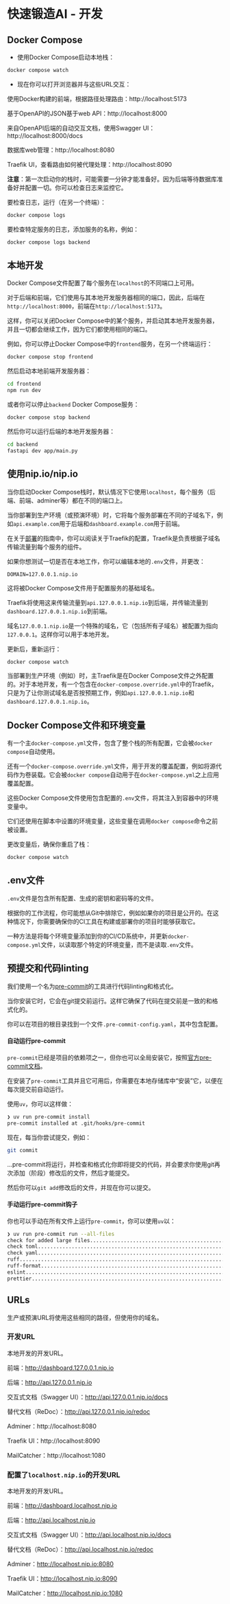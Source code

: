 # 快速锻造AI - 开发

## Docker Compose

* 使用Docker Compose启动本地栈：

```bash
docker compose watch
```

* 现在你可以打开浏览器并与这些URL交互：

使用Docker构建的前端，根据路径处理路由：http://localhost:5173

基于OpenAPI的JSON基于web API：http://localhost:8000

来自OpenAPI后端的自动交互文档，使用Swagger UI：http://localhost:8000/docs

数据库web管理：http://localhost:8080

Traefik UI，查看路由如何被代理处理：http://localhost:8090

**注意**：第一次启动你的栈时，可能需要一分钟才能准备好。因为后端等待数据库准备好并配置一切。你可以检查日志来监控它。

要检查日志，运行（在另一个终端）：

```bash
docker compose logs
```

要检查特定服务的日志，添加服务的名称，例如：

```bash
docker compose logs backend
```

## 本地开发

Docker Compose文件配置了每个服务在`localhost`的不同端口上可用。

对于后端和前端，它们使用与其本地开发服务器相同的端口，因此，后端在`http://localhost:8000`，前端在`http://localhost:5173`。

这样，你可以关闭Docker Compose中的某个服务，并启动其本地开发服务器，并且一切都会继续工作，因为它们都使用相同的端口。

例如，你可以停止Docker Compose中的`frontend`服务，在另一个终端运行：

```bash
docker compose stop frontend
```

然后启动本地前端开发服务器：

```bash
cd frontend
npm run dev
```

或者你可以停止`backend` Docker Compose服务：

```bash
docker compose stop backend
```

然后你可以运行后端的本地开发服务器：

```bash
cd backend
fastapi dev app/main.py
```

## 使用nip.io/nip.io

当你启动Docker Compose栈时，默认情况下它使用`localhost`，每个服务（后端、前端、adminer等）都在不同的端口上。

当你部署到生产环境（或预演环境）时，它将每个服务部署在不同的子域名下，例如`api.example.com`用于后端和`dashboard.example.com`用于前端。

在关于[部署](deployment.md)的指南中，你可以阅读关于Traefik的配置，Traefik是负责根据子域名传输流量到每个服务的组件。

如果你想测试一切是否在本地工作，你可以编辑本地的`.env`文件，并更改：

```dotenv
DOMAIN=127.0.0.1.nip.io
```

这将被Docker Compose文件用于配置服务的基础域名。

Traefik将使用这来传输流量到`api.127.0.0.1.nip.io`到后端，并传输流量到`dashboard.127.0.0.1.nip.io`到前端。

域名`127.0.0.1.nip.io`是一个特殊的域名，它（包括所有子域名）被配置为指向`127.0.0.1`。这样你可以用于本地开发。

更新后，重新运行：

```bash
docker compose watch
```

当部署到生产环境（例如）时，主Traefik是在Docker Compose文件之外配置的。对于本地开发，有一个包含在`docker-compose.override.yml`中的Traefik，只是为了让你测试域名是否按预期工作，例如`api.127.0.0.1.nip.io`和`dashboard.127.0.0.1.nip.io`。

## Docker Compose文件和环境变量

有一个主`docker-compose.yml`文件，包含了整个栈的所有配置，它会被`docker compose`自动使用。

还有一个`docker-compose.override.yml`文件，用于开发的覆盖配置，例如将源代码作为卷装载。它会被`docker compose`自动用于在`docker-compose.yml`之上应用覆盖配置。

这些Docker Compose文件使用包含配置的`.env`文件，将其注入到容器中的环境变量中。

它们还使用在脚本中设置的环境变量，这些变量在调用`docker compose`命令之前被设置。

更改变量后，确保你重启了栈：

```bash
docker compose watch
```

## .env文件

`.env`文件是包含所有配置、生成的密钥和密码等的文件。

根据你的工作流程，你可能想从Git中排除它，例如如果你的项目是公开的。在这种情况下，你需要确保你的CI工具在构建或部署你的项目时能够获取它。

一种方法是将每个环境变量添加到你的CI/CD系统中，并更新`docker-compose.yml`文件，以读取那个特定的环境变量，而不是读取`.env`文件。

## 预提交和代码linting

我们使用一个名为[pre-commit](https://pre-commit.com/)的工具进行代码linting和格式化。

当你安装它时，它会在git提交前运行。这样它确保了代码在提交前是一致的和格式化的。

你可以在项目的根目录找到一个文件`.pre-commit-config.yaml`，其中包含配置。

#### 自动运行pre-commit

`pre-commit`已经是项目的依赖项之一，但你也可以全局安装它，按照[官方pre-commit文档](https://pre-commit.com/)。

在安装了`pre-commit`工具并且它可用后，你需要在本地存储库中“安装”它，以便在每次提交前自动运行。

使用`uv`，你可以这样做：

```bash
❯ uv run pre-commit install
pre-commit installed at .git/hooks/pre-commit
```

现在，每当你尝试提交，例如：

```bash
git commit
```

...pre-commit将运行，并检查和格式化你即将提交的代码，并会要求你使用git再次添加（阶段）修改后的文件，然后才能提交。

然后你可以`git add`修改后的文件，并现在你可以提交。

#### 手动运行pre-commit钩子

你也可以手动在所有文件上运行`pre-commit`，你可以使用`uv`以：

```bash
❯ uv run pre-commit run --all-files
check for added large files..............................................Passed
check toml...............................................................Passed
check yaml...............................................................Passed
ruff.....................................................................Passed
ruff-format..............................................................Passed
eslint...................................................................Passed
prettier.................................................................Passed
```

## URLs

生产或预演URL将使用这些相同的路径，但使用你的域名。

### 开发URL

本地开发的开发URL。

前端：http://dashboard.127.0.0.1.nip.io

后端：http://api.127.0.0.1.nip.io

交互式文档（Swagger UI）：http://api.127.0.0.1.nip.io/docs

替代文档（ReDoc）：http://api.127.0.0.1.nip.io/redoc

Adminer：http://localhost:8080

Traefik UI：http://localhost:8090

MailCatcher：http://localhost:1080

### 配置了`localhost.nip.io`的开发URL

本地开发的开发URL。

前端：http://dashboard.localhost.nip.io

后端：http://api.localhost.nip.io

交互式文档（Swagger UI）：http://api.localhost.nip.io/docs

替代文档（ReDoc）：http://api.localhost.nip.io/redoc

Adminer：http://localhost.nip.io:8080

Traefik UI：http://localhost.nip.io:8090

MailCatcher：http://localhost.nip.io:1080